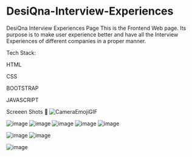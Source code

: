 # DesiQna-Interview-Experiences
DesiQna Interview Experiences Page
This is the Frontend Web page. Its purpose is to make user experience better and have all the Interview Experiences of different companies in a proper manner.

Tech Stack:

HTML

CSS

BOOTSTRAP

JAVASCRIPT

Screeen Shots 📸
![CameraEmojiGIF](https://github.com/NamanSharma1201/DesiQna-Interview-Experience/assets/120219878/4e515c50-a264-421e-95e7-63b4f42476c5)


![image](https://github.com/NamanSharma1201/DesiQna-Interview-Experience/assets/120219878/28b61fa2-8bd5-4854-a33e-7528cdb374e9)
![image](https://github.com/NamanSharma1201/DesiQna-Interview-Experience/assets/120219878/61f7205f-9ec0-4eb5-8a0a-d893375a975f)
![image](https://github.com/NamanSharma1201/DesiQna-Interview-Experience/assets/120219878/70ae63c2-6742-4a19-a885-00f091d00c53)
![image](https://github.com/NamanSharma1201/DesiQna-Interview-Experience/assets/120219878/95cacbf3-126c-4a42-a93e-e5b11996db5b)
![image](https://github.com/NamanSharma1201/DesiQna-Interview-Experience/assets/120219878/ae0e2e43-b09e-4031-9e0c-511ba2080978)

![image](https://github.com/NamanSharma1201/DesiQna-Interview-Experience/assets/120219878/daffec3e-fe76-447a-befb-3f7758695ad9)
![image](https://github.com/NamanSharma1201/DesiQna-Interview-Experience/assets/120219878/734bf54d-03e6-4fcd-8b05-75512fbd56fc)

![image](https://github.com/NamanSharma1201/DesiQna-Interview-Experience/assets/120219878/f7f2d23e-1d14-43df-be62-f59644ffc27d)
